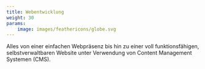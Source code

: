 ```yaml
---
title: Webentwicklung
weight: 30
params:
    image: images/feathericons/globe.svg
---
```


Alles von einer einfachen Webpräsenz bis hin zu einer voll funktionsfähigen,
selbstverwaltbaren Website unter Verwendung von Content Management Systemen (CMS).
